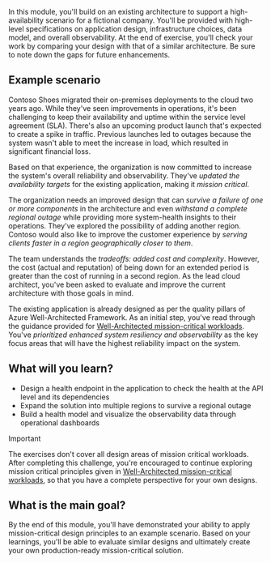 In this module, you'll build on an existing architecture to support a high-availability scenario for a fictional company. You'll be provided with high-level specifications on application design, infrastructure choices, data model, and overall observability. At the end of exercise, you'll check your work by comparing your design with that of a similar architecture. Be sure to note down the gaps for future enhancements.

## Example scenario

Contoso Shoes migrated their on-premises deployments to the cloud two years ago. While they've seen improvements in operations, it's been challenging to keep their availability and uptime within the service level agreement (SLA). There's also an upcoming product launch that's expected to create a spike in traffic. Previous launches led to outages because the system wasn't able to meet the increase in load, which resulted in significant financial loss.

Based on that experience, the organization is now committed to increase the system's overall reliability and observability. They've *updated the availability targets* for the existing application, making it *mission critical*.

The organization needs an improved design that can *survive a failure of one or more components* in the architecture and even *withstand a complete regional outage* while providing more system-health insights to their operations. They've explored the possibility of adding another region. Contoso would also like to improve the customer experience by *serving clients faster in a region geographically closer to them*.

The team understands the *tradeoffs: added cost and complexity*. However, the cost (actual and reputation) of being down for an extended period is greater than the cost of running in a second region. As the lead cloud architect, you've been asked to evaluate and improve the current architecture with those goals in mind.

The existing application is already designed as per the quality pillars of Azure Well-Architected Framework. As an initial step, you've read through the guidance provided for [Well-Architected mission-critical workloads](/azure/architecture/framework/mission-critical/mission-critical-overview). You've *prioritized enhanced system resiliency and observability* as the key focus areas that will have the highest reliability impact on the system.

## What will you learn?

- Design a health endpoint in the application to check the health at the API level and its dependencies
- Expand the solution into multiple regions to survive a regional outage
- Build a health model and visualize the observability data through operational dashboards

> [!IMPORTANT]
>
> The exercises don't cover all design areas of mission critical workloads. After completing this challenge, you're encouraged to continue exploring mission critical principles given in [Well-Architected mission-critical workloads](/azure/architecture/framework/mission-critical/mission-critical-overview), so that you have a complete perspective for your own designs.

## What is the main goal?

By the end of this module, you'll have demonstrated your ability to apply mission-critical design principles to an example scenario. Based on your learnings, you'll be able to evaluate similar designs and ultimately create your own production-ready mission-critical solution.
